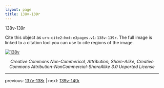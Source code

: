 ```yaml
---
layout: page
title: 138v-139r
---
```


138v-139r

Cite this object as `urn:cite2:hmt:e3pages.v1:138v-139r`.  The full image is linked to a citation tool you can use to cite regions of the image.

[![138v](http://www.homermultitext.org/iipsrv?IIIF=/project/homer/pyramidal/deepzoom/hmt/e3bifolio/v1/E3_138v_139r.tif/full/800,/0/default.jpg)](http://www.homermultitext.org/ict2/?urn=urn:cite2:hmt:e3bifolio.v1:E3_138v_139r) 

<p style="text-align: center; font-style: italic;">Creative Commons Non-Commerical, Attribution, Share-Alike, Creative Commons Attribution-NonCommercial-ShareAlike 3.0 Unported License</p>

---

previous: [137v-138r](../137v-138r/) | next: [139v-140r](../139v-140r/)